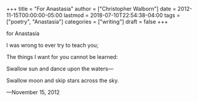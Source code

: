 +++
title = "For Anastasia"
author = ["Christopher Walborn"]
date = 2012-11-15T00:00:00-05:00
lastmod = 2018-07-10T22:54:38-04:00
tags = ["poetry", "Anastasia"]
categories = ["writing"]
draft = false
+++

<div class="poem">
<p class="poem-title">for Anastasia</p>
<p class="poem-line">I was wrong to ever try to teach you;</p>
<p class="poem-line">The things I want for you cannot be learned:</p>
<p class="poem-line poem-2i">Swallow sun and dance upon the waters—</p>
<p class="poem-bottom poem-2i">Swallow moon and skip stars across the sky.</p>
<p class="poem-date">—November 15, 2012</p>
</div>
